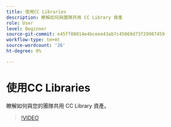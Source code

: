 ```yaml
---
title: 使用CC Libraries
description: 瞭解如何與團隊共用 CC Library 資產
role: User
level: Beginner
source-git-commit: e45ff88014e4bceea43ab7c45069d73f29987459
workflow-type: tm+mt
source-wordcount: '26'
ht-degree: 0%

---
```


# 使用CC Libraries

瞭解如何與您的團隊共用 CC Library 資產。

>[!VIDEO](https://video.tv.adobe.com/v/3420227?quality=12&learn=on&hidetitle=true)
